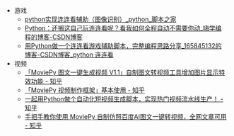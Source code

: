 +   游戏
    +   [python实现连连看辅助（图像识别）_python_脚本之家](docs/python%E5%AE%9E%E7%8E%B0%E8%BF%9E%E8%BF%9E%E7%9C%8B%E8%BE%85%E5%8A%A9%EF%BC%88%E5%9B%BE%E5%83%8F%E8%AF%86%E5%88%AB%EF%BC%89_python_%E8%84%9A%E6%9C%AC%E4%B9%8B%E5%AE%B6.md)
    +   [Python：还搁这自己玩连连看呢？看我如何全程自动不需要你动_嗨学编程的博客-CSDN博客](docs/Python%EF%BC%9A%E8%BF%98%E6%90%81%E8%BF%99%E8%87%AA%E5%B7%B1%E7%8E%A9%E8%BF%9E%E8%BF%9E%E7%9C%8B%E5%91%A2%EF%BC%9F%E7%9C%8B%E6%88%91%E5%A6%82%E4%BD%95%E5%85%A8%E7%A8%8B%E8%87%AA%E5%8A%A8%E4%B8%8D%E9%9C%80%E8%A6%81%E4%BD%A0%E5%8A%A8_%E5%97%A8%E5%AD%A6%E7%BC%96%E7%A8%8B%E7%9A%84%E5%8D%9A%E5%AE%A2-CSDN%E5%8D%9A%E5%AE%A2.md)
    +   [用Python做一个连连看游戏辅助脚本，完整编程思路分享_165845132的博客-CSDN博客_python 连连看](docs/%E7%94%A8Python%E5%81%9A%E4%B8%80%E4%B8%AA%E8%BF%9E%E8%BF%9E%E7%9C%8B%E6%B8%B8%E6%88%8F%E8%BE%85%E5%8A%A9%E8%84%9A%E6%9C%AC%EF%BC%8C%E5%AE%8C%E6%95%B4%E7%BC%96%E7%A8%8B%E6%80%9D%E8%B7%AF%E5%88%86%E4%BA%AB_165845132%E7%9A%84%E5%8D%9A%E5%AE%A2-CSDN%E5%8D%9A%E5%AE%A2_python-%E8%BF%9E%E8%BF%9E%E7%9C%8B.md)
+   视频
    +   [「MoviePy 图文一键生成视频 V1.1」自制图文转视频工具增加图片显示特效功能 - 知乎](docs/%E3%80%8CMoviePy-%E5%9B%BE%E6%96%87%E4%B8%80%E9%94%AE%E7%94%9F%E6%88%90%E8%A7%86%E9%A2%91-V1.1%E3%80%8D%E8%87%AA%E5%88%B6%E5%9B%BE%E6%96%87%E8%BD%AC%E8%A7%86%E9%A2%91%E5%B7%A5%E5%85%B7%E5%A2%9E%E5%8A%A0%E5%9B%BE%E7%89%87%E6%98%BE%E7%A4%BA%E7%89%B9%E6%95%88%E5%8A%9F%E8%83%BD---%E7%9F%A5%E4%B9%8E.md)
    +   [「MoviePy 视频制作框架」基本使用 - 知乎](docs/%E3%80%8CMoviePy-%E8%A7%86%E9%A2%91%E5%88%B6%E4%BD%9C%E6%A1%86%E6%9E%B6%E3%80%8D%E5%9F%BA%E6%9C%AC%E4%BD%BF%E7%94%A8---%E7%9F%A5%E4%B9%8E.md)
    +   [一起用Python做个自动化短视频生成脚本，实现热门视频流水线生产！ - 知乎](docs/%E4%B8%80%E8%B5%B7%E7%94%A8Python%E5%81%9A%E4%B8%AA%E8%87%AA%E5%8A%A8%E5%8C%96%E7%9F%AD%E8%A7%86%E9%A2%91%E7%94%9F%E6%88%90%E8%84%9A%E6%9C%AC%EF%BC%8C%E5%AE%9E%E7%8E%B0%E7%83%AD%E9%97%A8%E8%A7%86%E9%A2%91%E6%B5%81%E6%B0%B4%E7%BA%BF%E7%94%9F%E4%BA%A7%EF%BC%81---%E7%9F%A5%E4%B9%8E.md)
    +   [手把手教你使用 MoviePy 自制仿照百度AI图文一键转视频，全网文章可用 - 知乎](docs/%E6%89%8B%E6%8A%8A%E6%89%8B%E6%95%99%E4%BD%A0%E4%BD%BF%E7%94%A8-MoviePy-%E8%87%AA%E5%88%B6%E4%BB%BF%E7%85%A7%E7%99%BE%E5%BA%A6AI%E5%9B%BE%E6%96%87%E4%B8%80%E9%94%AE%E8%BD%AC%E8%A7%86%E9%A2%91%EF%BC%8C%E5%85%A8%E7%BD%91%E6%96%87%E7%AB%A0%E5%8F%AF%E7%94%A8---%E7%9F%A5%E4%B9%8E.md)
